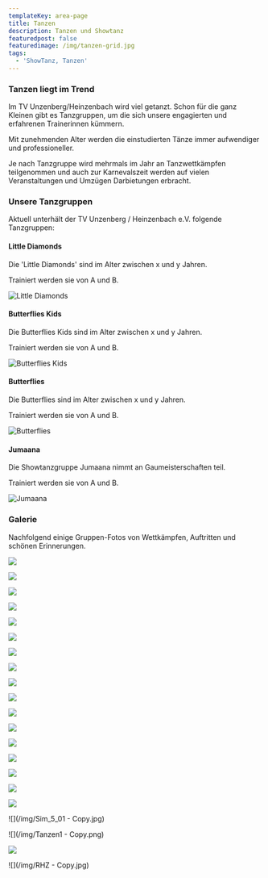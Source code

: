 ```yaml
---
templateKey: area-page
title: Tanzen
description: Tanzen und Showtanz
featuredpost: false
featuredimage: /img/tanzen-grid.jpg
tags:
  - 'ShowTanz, Tanzen'
---
```

### Tanzen liegt im Trend

Im TV Unzenberg/Heinzenbach wird viel getanzt. Schon für die ganz Kleinen gibt es Tanzgruppen, um die sich unsere engagierten und erfahrenen Trainerinnen kümmern.

Mit zunehmenden Alter werden die einstudierten Tänze immer aufwendiger und professioneller.

Je nach Tanzgruppe wird mehrmals im Jahr an Tanzwettkämpfen teilgenommen und auch zur Karnevalszeit werden auf vielen Veranstaltungen und Umzügen Darbietungen erbracht.

### Unsere Tanzgruppen

Aktuell unterhält der TV Unzenberg / Heinzenbach e.V. folgende Tanzgruppen:

#### Little Diamonds

Die 'Little Diamonds' sind im Alter zwischen x und y Jahren.

Trainiert werden sie von A und B.

![Little Diamonds](/img/little-diamonds-2020.jpg)

#### Butterflies Kids

Die Butterflies Kids sind im Alter zwischen x und y Jahren.

Trainiert werden sie von A und B.

![Butterflies Kids](/img/butterflies-kids-uzb-01.jpg)

#### Butterflies

Die Butterflies sind im Alter zwischen x und y Jahren.

Trainiert werden sie von A und B.

![Butterflies](/img/butterfly-kinderfastnacht-2017-02.jpg)

#### Jumaana

Die Showtanzgruppe Jumaana nimmt an Gaumeisterschaften teil.

Trainiert werden sie von A und B.

![Jumaana](/img/jumaana-2018-05.jpg)

### Galerie

Nachfolgend einige Gruppen-Fotos von Wettkämpfen, Auftritten und schönen Erinnerungen.

![](/img/1.jpg)

![](/img/11.JPG)

![](/img/13.JPG)

![](/img/14.JPG)

![](/img/15.JPG)

![](/img/16.JPG)

![](/img/17.JPG)

![](/img/20181005_IMG-20180916-WA0010.jpg)

![](/img/20181005_KleinenAndrea.jpg)

![](/img/4.jpg)

![](/img/5.jpg)

![](/img/6.jpg)

![](/img/Butterflies_1.jpg)

![](/img/CIMG2536.jpg)

![](/img/DSC_0230.JPG)

![](/img/DSC_0656.jpg)

![](/img/Gruppenfoto_01.jpg)

![](/img/Sim_5_01 - Copy.jpg)

![](/img/Tanzen1 - Copy.png)

![](/img/Tanzen3.png)

![](/img/RHZ - Copy.jpg)